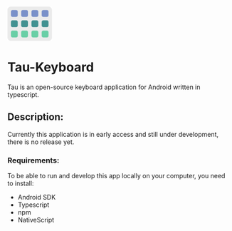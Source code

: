 <img width="100px" src="svg/icon.svg">

# Tau-Keyboard

Tau is an open-source keyboard application for Android written in typescript.

## Description:

Currently this application is in early access and still under development, there is no release yet.

### Requirements:

To be able to run and develop this app locally on your computer, you need to install:

- Android SDK
- Typescript
- npm
- NativeScript
